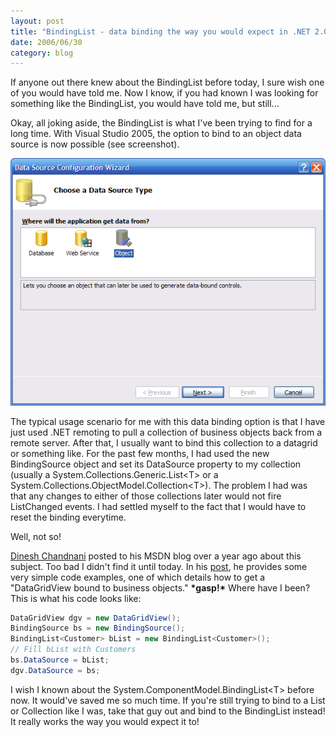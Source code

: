```yaml
---
layout: post
title: "BindingList - data binding the way you would expect in .NET 2.0!"
date: 2006/06/30
category: blog
---
```


If anyone out there knew about the BindingList before today, I sure wish one of you would have told me. Now I know, if you had known I was looking for something like the BindingList, you would have told me, but still...

Okay, all joking aside, the BindingList is what I've been trying to find for a long time. With Visual Studio 2005, the option to bind to an object data source is now possible (see screenshot).

![Visual Studio Data Binding screenshot](/images/blog/2006-06-30-object-datasource.png)

The typical usage scenario for me with this data binding option is that I have just used .NET remoting to pull a collection of business objects back from a remote server. After that, I usually want to bind this collection to a datagrid or something like. For the past few months, I had used the new BindingSource object and set its DataSource property to my collection (usually a System.Collections.Generic.List&lt;T&gt; or a System.Collections.ObjectModel.Collection&lt;T&gt;). The problem I had was that any changes to either of those collections later would not fire ListChanged events. I had settled myself to the fact that I would have to reset the binding everytime.

Well, not so!

[Dinesh Chandnani](http://blogs.msdn.com/dchandnani/) posted to his MSDN blog over a year ago about this subject. Too bad I didn't find it until today. In his [post](http://blogs.msdn.com/dchandnani/archive/2005/03/12/394438.aspx), he provides some very simple code examples, one of which details how to get a "DataGridView bound to business objects." __\*gasp!\*__ Where have I been? This is what his code looks like:

```csharp
DataGridView dgv = new DataGridView();
BindingSource bs = new BindingSource();
BindingList<Customer> bList = new BindingList<Customer>();
// Fill bList with Customers
bs.DataSource = bList;
dgv.DataSource = bs;
```

I wish I known about the System.ComponentModel.BindingList&lt;T&gt; before now. It would've saved me so much time. If you're still trying to bind to a List or Collection like I was, take that guy out and bind to the BindingList instead! It really works the way you would expect it to!

